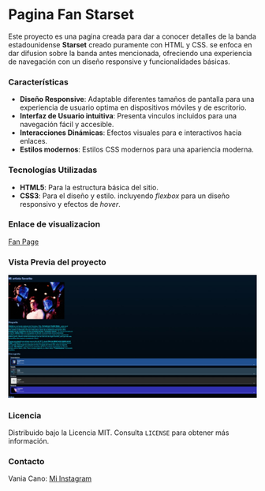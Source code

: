 # Pagina Fan Starset

Este proyecto es una pagina creada para dar a conocer detalles de la banda estadounidense **Starset** creado puramente con HTML y CSS. se enfoca en dar difusion sobre la banda antes mencionada, ofreciendo una experiencia de navegación con un diseño responsive y funcionalidades básicas. 

### Características
+ **Diseño Responsive**: Adaptable diferentes tamaños de pantalla para una experiencia de usuario optima en dispositivos móviles y de escritorio.
+ **Interfaz de Usuario intuitiva**: Presenta vinculos incluidos para una navegación fácil y accesible.
+ **Interacciones Dinámicas**: Efectos visuales para e interactivos hacia enlaces.
+ **Estilos modernos**: Estilos CSS modernos para una apariencia moderna.

 ### Tecnologías Utilizadas
  + **HTML5**: Para la estructura básica del sitio.
  +  **CSS3**: Para el diseño y estilo. incluyendo _flexbox_ para un diseño responsivo y efectos de _hover_.


### Enlace de visualizacion
[Fan Page](https://fanpage-chi.vercel.app/)
### Vista Previa del proyecto 
![Demo](/imagenes/Cstarset.jpeg)

### Licencia 
Distribuido bajo la Licencia MIT. Consulta  `LICENSE` para obtener más información.

### Contacto
Vania Cano: [Mi Instagram](https://www.instagram.com/certbu/)
